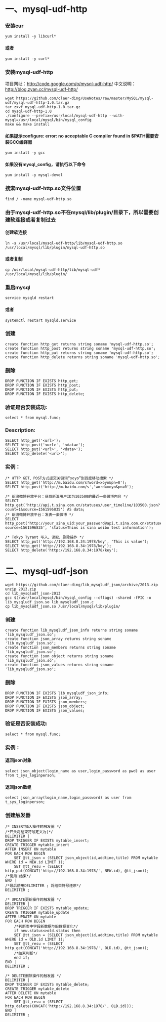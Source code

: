# 一、mysql-udf-http
### 安装cur
```
yum install -y libcurl*
```
#### 或者
```
yum install -y curl*
```

### 安装mysql-udf-http
项目网址：http://code.google.com/p/mysql-udf-http/
中文说明：http://blog.zyan.cc/mysql-udf-http/
```
wget https://github.com/claer-ding/UseNotes/raw/master/MySQL/mysql-udf/mysql-udf-http-1.0.tar.gz
tar zxvf mysql-udf-http-1.0.tar.gz
cd mysql-udf-http-1.0
./configure --prefix=/usr/local/mysql-udf-http --with-mysql=/usr/local/mysql/bin/mysql_config
make && make install
```
#### 如果提示configure: error: no acceptable C compiler found in $PATH需要安装GCC编译器
```
yum install -y gcc
```

#### 如果没有mysql_config，请执行以下命令
```
yum install -y mysql-devel
```

### 搜索mysql-udf-http.so文件位置
```
find / -name mysql-udf-http.so
```

### 由于mysql-udf-http.so不在mysql/lib/plugin/目录下，所以需要创建软连接或者复制过去
#### 创建软连接
```
ln -s /usr/local/mysql-udf-http/lib/mysql-udf-http.so /usr/local/mysql/lib/plugin/mysql-udf-http.so
```
#### 或者复制
```
cp /usr/local/mysql-udf-http/lib/mysql-udf* /usr/local/mysql/lib/plugin/
```

### 重启mysql
```
service mysqld restart
```
#### 或者
```
systemctl restart mysqld.service
```

### 创建
```
create function http_get returns string soname 'mysql-udf-http.so';
create function http_post returns string soname 'mysql-udf-http.so';
create function http_put returns string soname 'mysql-udf-http.so';
create function http_delete returns string soname 'mysql-udf-http.so';
```

### 删除
```
DROP FUNCTION IF EXISTS http_get;
DROP FUNCTION IF EXISTS http_post;
DROP FUNCTION IF EXISTS http_put;
DROP FUNCTION IF EXISTS http_delete;
```

### 验证是否安装成功:
```
select * from mysql.func; 
```

### Description:
```
SELECT http_get('<url>');
SELECT http_post('<url>', '<data>');
SELECT http_put('<url>', '<data>');
SELECT http_delete('<url>');
```
### 实例：
```
/* HTTP GET、POST方式提交关键词“xoyo”到百度移动搜索 */  
SELECT http_get('http://m.baidu.com/s?word=xoyo&pn=0');  
SELECT http_post('http://m.baidu.com/s','word=xoyo&pn=0');  
  
/* 新浪微博开放平台：获取新浪用户ID为103500的最近一条微博内容 */  
SELECT http_get('http://api.t.sina.com.cn/statuses/user_timeline/103500.json?count=1&source=1561596835') AS data;  
/* 新浪微博开放平台：发表一条微博 */  
SELECT http_post('http://your_sina_uid:your_password@api.t.sina.com.cn/statuses/update.xml?source=1561596835', 'status=Thins is sina weibo test information');  
  
/* Tokyo Tyrant 写入、读取、删除操作 */  
SELECT http_put('http://192.168.8.34:1978/key', 'This is value');  
SELECT http_get('http://192.168.8.34:1978/key');  
SELECT http_delete('http://192.168.8.34:1978/key');  
```

# 二、mysql-udf-json
```
wget https://github.com/claer-ding/lib_mysqludf_json/archive/2013.zip
unzip 2013.zip
cd lib_mysqludf_json-2013
gcc $(/usr/local/mysql/bin/mysql_config --cflags) -shared -fPIC -o lib_mysqludf_json.so lib_mysqludf_json.c
cp lib_mysqludf_json.so /usr/local/mysql/lib/plugin/
```


### 创建
```
create function lib_mysqludf_json_info returns string soname 'lib_mysqludf_json.so';
create function json_array returns string soname 'lib_mysqludf_json.so';
create function json_members returns string soname 'lib_mysqludf_json.so';
create function json_object returns string soname 'lib_mysqludf_json.so';
create function json_values returns string soname 'lib_mysqludf_json.so';
```

### 删除
```
DROP FUNCTION IF EXISTS lib_mysqludf_json_info;
DROP FUNCTION IF EXISTS json_array;
DROP FUNCTION IF EXISTS json_members;
DROP FUNCTION IF EXISTS json_object;
DROP FUNCTION IF EXISTS json_values;
```

### 验证是否安装成功:
```
select * from mysql.func; 
```

### 实例：
#### 返回json对象
```
select json_object(login_name as user,login_password as pwd) as user from t_sys_loginperson;
```
#### 返回json数组
```
select json_array(login_name,login_password) as user from t_sys_loginperson;
```

### 创建触发器
```
/* INSERT插入操作的触发器 */  
/*开头将结束符号定义为|*/
DELIMITER |  
DROP TRIGGER IF EXISTS mytable_insert;  
CREATE TRIGGER mytable_insert  
AFTER INSERT ON mytable  
FOR EACH ROW BEGIN  
    SET @tt_json = (SELECT json_object(id,addtime,title) FROM mytable WHERE id = NEW.id LIMIT 1);  
    SET @tt_resu = (SELECT http_put(CONCAT('http://192.168.8.34:1978/', NEW.id), @tt_json));  
/*使用|结束*/
END |  
/*最后使用DELIMITER ; 将结束符号还原*/
DELIMITER ;  
``` 
  
``` 
/* UPDATE更新操作的触发器 */  
DELIMITER |  
DROP TRIGGER IF EXISTS mytable_update;  
CREATE TRIGGER mytable_update  
AFTER UPDATE ON mytable  
FOR EACH ROW BEGIN
	/*判断表中字段新数据与旧数据变化*/
	if new.status<>old.status then
    SET @tt_json = (SELECT json_object(id,addtime,title) FROM mytable WHERE id = OLD.id LIMIT 1);  
    SET @tt_resu = (SELECT http_get(CONCAT('http://192.168.8.34:1978/', OLD.id), @tt_json));  
	/*结束判断*/
	end if;
END |  
DELIMITER ;  
```
```
/* DELETE删除操作的触发器 */  
DELIMITER |  
DROP TRIGGER IF EXISTS mytable_delete;  
CREATE TRIGGER mytable_delete  
AFTER DELETE ON mytable  
FOR EACH ROW BEGIN  
    SET @tt_resu = (SELECT http_delete(CONCAT('http://192.168.8.34:1978/', OLD.id)));  
END |  
DELIMITER ;  
```
